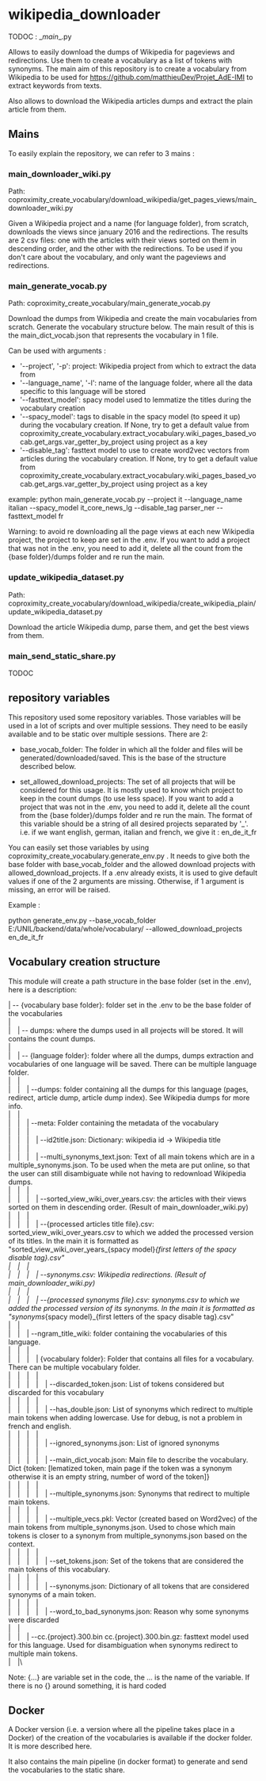 # wikipedia_downloader

TODOC : \__main__.py

Allows to easily download the dumps of Wikipedia for pageviews and redirections. Use them to create a vocabulary as a list of tokens with synonyms. The main aim of this repository is to create a vocabulary from Wikipedia to be used for https://github.com/matthieuDev/Projet_AdE-IMI to extract keywords from texts.  

Also allows to download the Wikipedia articles dumps and extract the plain article from them.


## Mains

To easily explain the repository, we can refer to 3 mains :

### main_downloader_wiki.py 

Path: coproximity_create_vocabulary/download_wikipedia/get_pages_views/main_downloader_wiki.py

Given a Wikipedia project and a name (for language folder), from scratch, downloads the views since january 2016 and the redirections. The results are 2 csv files: one with the articles with their views sorted on them in descending order, and the other with the redirections. To be used if you don't care about the vocabulary, and only want the pageviews and redirections.

### main_generate_vocab.py

Path: coproximity_create_vocabulary/main_generate_vocab.py

Download the dumps from Wikipedia and create the main vocabularies from scratch. Generate the vocabulary structure below. The main result of this is the main_dict_vocab.json that represents the vocabulary in 1 file.

Can be used with arguments :

- '--project', '-p': project: Wikipedia project from which to extract the data from
- '--language_name', '-l': name of the language folder, where all the data specific to this language will be stored
- '--fasttext_model': spacy model used to lemmatize the titles during the vocabulary creation
- '--spacy_model': tags to disable in the spacy model (to speed it up) during the vocabulary creation. If None, try to get a default value from 
    coproximity_create_vocabulary.extract_vocabulary.wiki_pages_based_vocab.get_args.var_getter_by_project using project as a key
- '--disable_tag': fasttext model to use to create word2vec vectors from articles during the vocabulary creation. If None, try to get a default value from coproximity_create_vocabulary.extract_vocabulary.wiki_pages_based_vocab.get_args.var_getter_by_project using project as a key

example:  python main_generate_vocab.py --project it --language_name italian --spacy_model it_core_news_lg --disable_tag parser_ner --fasttext_model fr

Warning: to avoid re downloading all the page views at each new Wikipedia project, the project to keep are set in the .env. If you want to add a project that was not in the .env, you need to add it, delete all the count from the {base folder}/dumps folder and re run the main. 

### update_wikipedia_dataset.py

Path: coproximity_create_vocabulary/download_wikipedia/create_wikipedia_plain/update_wikipedia_dataset.py

Download the article Wikipedia dump, parse them, and get the best views from them.

### main_send_static_share.py

TODOC

## repository variables

This repository used some repository variables. Those variables will be used in a lot of scripts and over multiple sessions. They need to be easily available and to be static over multiple sessions. There are 2:

- base_vocab_folder: The folder in which all the folder and files will be generated/downloaded/saved. This is the base of the structure described below. 

- set_allowed_download_projects: The set of all projects that will be considered for this usage. It is mostly used to know which project to keep in the count dumps (to use less space). If you want to add a project that was not in the .env, you need to add it, delete all the count from the {base folder}/dumps folder and re run the main. The format of this variable should be a string of all desired projects separated by '_'. i.e. if we want english, german, italian and french, we give it : en_de_it_fr 

You can easily set those variables by using coproximity_create_vocabulary.generate_env.py . It needs to give both the base folder with base_vocab_folder and the allowed download projects with allowed_download_projects.
If a .env already exists, it is used to give default values if one of the 2 arguments are missing. Otherwise, if 1 argument is missing, an error will be raised.

Example :

python generate_env.py --base_vocab_folder E:/UNIL/backend/data/whole/vocabulary/ --allowed_download_projects en_de_it_fr


## Vocabulary creation structure

This module will create a path structure in the base folder (set in the .env), here is a description:

| -- {vocabulary base folder}: folder set in the .env to be the base folder of the vocabularies\
|\
|&emsp;| -- dumps: where the dumps used in all projects will be stored. It will contains the count dumps.\
|\
|&emsp;| -- {language folder}: folder where all the dumps, dumps extraction and vocabularies of one language will be saved. There can be multiple language folder.\
|&emsp;|\
|&emsp;|&emsp;| --dumps: folder containing all the dumps for this language (pages, redirect, article dump, article dump index). See Wikipedia dumps for more info.\
|&emsp;|\
|&emsp;|&emsp;| --meta: Folder containing the metadata of the vocabulary\
|&emsp;|&emsp;|\
|&emsp;|&emsp;|&emsp;| --id2title.json: Dictionary: wikipedia id -> Wikipedia title\
|&emsp;|&emsp;|\
|&emsp;|&emsp;|&emsp;| --multi_synonyms_text.json: Text of all main tokens which are in a multiple_synonyms.json. To be used when the meta are put online, so that the user can still disambiguate while not having to redownload Wikipedia dumps.\
|&emsp;|&emsp;|\
|&emsp;|&emsp;|&emsp;| --sorted_view_wiki_over_years.csv: the articles with their views sorted on them in descending order. (Result of main_downloader_wiki.py)\
|&emsp;|&emsp;|\
|&emsp;|&emsp;|&emsp;| --{processed articles title file}.csv: sorted_view_wiki_over_years.csv to which we added the processed version of its titles. In the main it is formatted as "sorted_view_wiki_over_years_{spacy model}_{first letters of the spacy disable tag}.csv"\
|&emsp;|&emsp;|\
|&emsp;|&emsp;|&emsp;| --synonyms.csv: Wikipedia redirections. (Result of main_downloader_wiki.py)\
|&emsp;|&emsp;|\
|&emsp;|&emsp;|&emsp;| --{processed synonyms file}.csv: synonyms.csv to which we added the processed version of its synonyms. In the main it is formatted as "synonyms_{spacy model}_{first letters of the spacy disable tag}.csv"\
|&emsp;|\
|&emsp;|&emsp;| --ngram_title_wiki: folder containing the vocabularies of this language.\
|&emsp;|&emsp;| \
|&emsp;|&emsp;|&emsp;| {vocabulary folder}: Folder that contains all files for a vocabulary. There can be multiple vocabulary folder.\
|&emsp;|&emsp;|&emsp;|\
|&emsp;|&emsp;|&emsp;|&emsp;| --discarded_token.json: List of tokens considered but discarded for this vocabulary\
|&emsp;|&emsp;|&emsp;|\
|&emsp;|&emsp;|&emsp;|&emsp;| --has_double.json: List of synonyms which redirect to multiple main tokens when adding lowercase. Use for debug, is not a problem in french and english.\
|&emsp;|&emsp;|&emsp;|\
|&emsp;|&emsp;|&emsp;|&emsp;| --ignored_synonyms.json: List of ignored synonyms\
|&emsp;|&emsp;|&emsp;|\
|&emsp;|&emsp;|&emsp;|&emsp;| --main_dict_vocab.json: Main file to describe the vocabulary. Dict {token: [lematized token, main page if the token was a synonym otherwise it is an empty string, number of word of the token]}\
|&emsp;|&emsp;|&emsp;|\
|&emsp;|&emsp;|&emsp;|&emsp;| --multiple_synonyms.json: Synonyms that redirect to multiple main tokens.\
|&emsp;|&emsp;|&emsp;|\
|&emsp;|&emsp;|&emsp;|&emsp;| --multiple_vecs.pkl: Vector (created based on Word2vec) of the main tokens from multiple_synonyms.json. Used to chose which main tokens is closer to a synonym from multiple_synonyms.json based on the context.\
|&emsp;|&emsp;|&emsp;|\
|&emsp;|&emsp;|&emsp;|&emsp;| --set_tokens.json: Set of the tokens that are considered the main tokens of this vocabulary.\
|&emsp;|&emsp;|&emsp;|\
|&emsp;|&emsp;|&emsp;|&emsp;| --synonyms.json: Dictionary of all tokens that are considered synonyms of a main token.\
|&emsp;|&emsp;|&emsp;|\
|&emsp;|&emsp;|&emsp;|&emsp;| --word_to_bad_synonyms.json: Reason why some synonyms were discarded\
|&emsp;|\
|&emsp;|&emsp;| --cc.{project}.300.bin cc.{project}.300.bin.gz: fasttext model used for this language. Used for disambiguation when synonyms redirect to multiple main tokens.\
|&emsp;|\


Note: {...} are variable set in the code, the ... is the name of the variable. If there is no {} around something, it is hard coded

## Docker 

A Docker version (i.e. a version where all the pipeline takes place in a Docker) of the creation of the vocabularies is available if the docker folder. It is more described here.

It also contains the main pipeline (in docker format) to generate and send the vocabularies to the static share.
